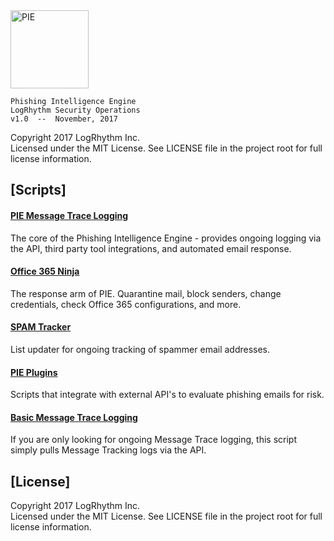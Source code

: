 <img align="center" src="/images/PIE-Logo.png" width="125px" alt="PIE">

    Phishing Intelligence Engine
    LogRhythm Security Operations
    v1.0  --  November, 2017

Copyright 2017 LogRhythm Inc.   
Licensed under the MIT License. See LICENSE file in the project root for full license information.


## [Scripts]

#### [PIE Message Trace Logging](/Scripts/PIE_Message-Trace-Logging/)

The core of the Phishing Intelligence Engine - provides ongoing logging via the API, third party tool integrations, and automated email response.

#### [Office 365 Ninja](/Scripts/O365-Ninja/)

The response arm of PIE. Quarantine mail, block senders, change credentials, check Office 365 configurations, and more.

#### [SPAM Tracker](/Scripts/Spam-Tracker/)

List updater for ongoing tracking of spammer email addresses.

#### [PIE Plugins](/Scripts/PIE_Message-Trace-Logging/plugins/)

Scripts that integrate with external API's to evaluate phishing emails for risk.

#### [Basic Message Trace Logging](/Scripts/Basic_Message-Trace-Logging/)

If you are only looking for ongoing Message Trace logging, this script simply pulls Message Tracking logs via the API.


## [License]

Copyright 2017 LogRhythm Inc.   
Licensed under the MIT License. See LICENSE file in the project root for full license information.
